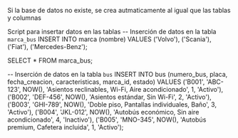 Si la base de datos no existe, se crea autmaticamente al igual que las tablas y columnas

Script para insertar datos en las tablas
-- Inserción de datos en la tabla `marca_bus`
INSERT INTO marca (nombre) 
VALUES 
    ('Volvo'), 
    ('Scania'), 
    ('Fiat'), 
    ('Mercedes-Benz');

SELECT * FROM marca_bus;

-- Inserción de datos en la tabla `bus`
INSERT INTO bus (numero_bus, placa, fecha_creacion, caracteristicas, marca_id, estado) 
VALUES
    ('B001', 'ABC-123', NOW(), 'Asientos reclinables, Wi-Fi, Aire acondicionado', 1, 'Activo'),
    ('B002', 'DEF-456', NOW(), 'Asientos estándar, Sin Wi-Fi', 2, 'Activo'),
    ('B003', 'GHI-789', NOW(), 'Doble piso, Pantallas individuales, Baño', 3, 'Activo'),
    ('B004', 'JKL-012', NOW(), 'Autobús económico, Sin aire acondicionado', 4, 'Inactivo'),
    ('B005', 'MNO-345', NOW(), 'Autobús premium, Cafetera incluida', 1, 'Activo');
